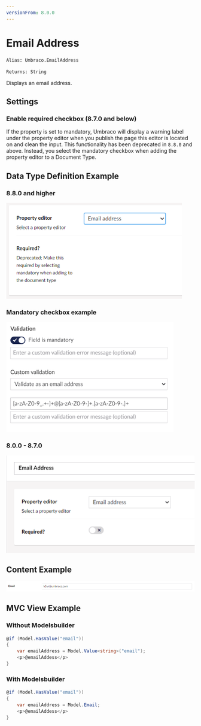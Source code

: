 ```yaml
---
versionFrom: 8.0.0
---
```


# Email Address

`Alias: Umbraco.EmailAddress`

`Returns: String`

Displays an email address.

## Settings

### Enable required checkbox (8.7.0 and below)

If the property is set to mandatory, Umbraco will display a warning label under the property editor when you publish the page this editor is located on and clean the input. This functionality has been deprecated in `8.8.0` and above. Instead, you select the mandatory checkbox when adding the property editor to a Document Type.

## Data Type Definition Example

### 8.8.0 and higher
![Email Data Type Definition 8.8.0](images/EmailAddress-DataType-v88.png)

### Mandatory checkbox example
![Mandatory Checkbox Example](images/mandatory-checkbox.png)

### 8.0.0 - 8.7.0
![Email Data Type Definition 8.0.0 - 8.7.0](images/EmailAddress-DataType-v8.png)

## Content Example

![Single email address content example](images/EmailAddress-DataType-Content.png)

## MVC View Example

### Without Modelsbuilder

```csharp
@if (Model.HasValue("email"))
{
    var emailAddress = Model.Value<string>("email");
    <p>@emailAddess</p>
}
```

### With Modelsbuilder

```csharp
@if (Model.HasValue("email"))
{
    var emailAddress = Model.Email;
    <p>@emailAddess</p>
}
```
